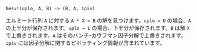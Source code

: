 ```
hesv!(uplo, A, B) -> (B, A, ipiv)
```

エルミート行列 `A` に対する `A * X = B` の解を見つけます。`uplo = U` の場合、`A` の上半分が保存されます。`uplo = L` の場合、下半分が保存されます。`B` は解 `X` で上書きされます。`A` はそのバンチ-カウフマン因子分解で上書きされます。`ipiv` には因子分解に関するピボッティング情報が含まれています。
